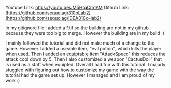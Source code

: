 Youtube Link: https://youtu.be/JM5HtgCm1AM
Github Link: [https://github.com/sequoiag/310oLab2](https://github.com/sequoiag/IDEA310o-lab2)

In my gitignore file I added a *.tif so the building are not in my github because they were too big to merge. However the building are in my build :)

I mainly followed the tutorial and did not make much of a change to the game. However I added a useable item, "evil potion", which kills the player
when used. Then I added an equiptable item "AttackSpeed" this reduces the attack cool down by 5. Then I also customized a weapon "CactusDoll" that 
is used as a staff when equipted. Overall I had fun with this tutorial. I majorly stuggled with figuring out how to customize my game with the way the
tutorial had the game set up. However I managed and I am proud of my work :)
